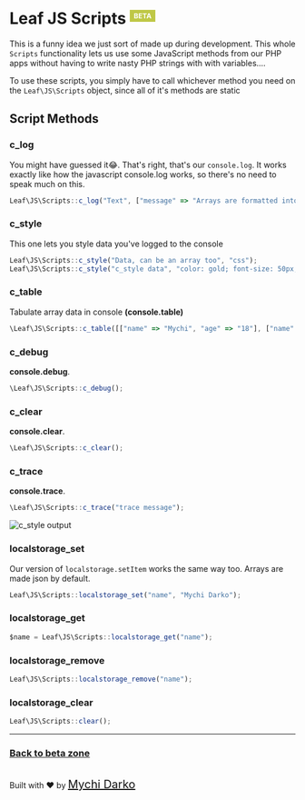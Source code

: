 # Leaf JS Scripts <sup><span style="background: rgb(191, 200, 70); color: white; padding: 3px 7px; font-size: 12px;">BETA</span></sup>

This is a funny idea we just sort of made up during development. This whole `Scripts` functionality lets us use some JavaScript methods from our PHP apps without having to write nasty PHP strings with with variables....

To use these scripts, you simply have to call whichever method you need on the `Leaf\JS\Scripts` object, since all of it's methods are static

## Script Methods

### c_log

You might have guessed it😂. That's right, that's our `console.log`. It works exactly like how the javascript console.log works, so there's no need to speak much on this.

```js
Leaf\JS\Scripts::c_log("Text", ["message" => "Arrays are formatted into JSON"]);
```

### c_style

This one lets you style data you've logged to the console

```js
Leaf\JS\Scripts::c_style("Data, can be an array too", "css");
Leaf\JS\Scripts::c_style("c_style data", "color: gold; font-size: 50px;");
```

### c_table

Tabulate array data in console **(console.table)**

```js
\Leaf\JS\Scripts::c_table([["name" => "Mychi", "age" => "18"], ["name" => "seth", "age" => "18"]]);
```

### c_debug

**console.debug**.

```js
\Leaf\JS\Scripts::c_debug();
```

### c_clear

**console.clear**.

```js
\Leaf\JS\Scripts::c_clear();
```

### c_trace

**console.trace**.

```js
\Leaf\JS\Scripts::c_trace("trace message");
```

![c_style output](../../img/leaf_console_output.png)

### localstorage_set

Our version of `localstorage.setItem` works the same way too. Arrays are made json by default.

```js
Leaf\JS\Scripts::localstorage_set("name", "Mychi Darko");
```

### localstorage_get

```js
$name = Leaf\JS\Scripts::localstorage_get("name");
```

### localstorage_remove

```js
Leaf\JS\Scripts::localstorage_remove("name");
```

### localstorage_clear

```js
Leaf\JS\Scripts::clear();
```

<hr>

### [Back to beta zone](2.1beta-zone/)

<br>
Built with ❤ by <a href="https://mychi.netlify.com" style="font-size: 20px; color: #111;" target="_blank">Mychi Darko</a>